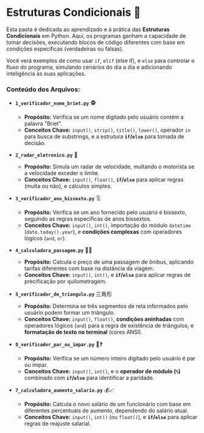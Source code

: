# Estruturas Condicionais 🚦 

Esta pasta é dedicada ao aprendizado e à prática das **Estruturas Condicionais** em Python. Aqui, os programas ganham a capacidade de tomar decisões, executando blocos de código diferentes com base em condições específicas (verdadeiras ou falsas).

Você verá exemplos de como usar `if`, `elif` (else if), e `else` para controlar o fluxo do programa, simulando cenários do dia a dia e adicionando inteligência às suas aplicações.

### Conteúdo dos Arquivos:

* **`1_verificador_nome_briet.py`** 🕵️
    * **Propósito:** Verifica se um nome digitado pelo usuário contém a palavra "Briet".
    * **Conceitos Chave:** `input()`, `strip()`, `title()`, `lower()`, operador `in` para busca de substrings, e a estrutura **`if`/`else`** para tomada de decisão.

* **`2_radar_eletronico.py`** 🚓
    * **Propósito:** Simula um radar de velocidade, multando o motorista se a velocidade exceder o limite.
    * **Conceitos Chave:** `input()`, `float()`, **`if`/`else`** para aplicar regras (multa ou não), e cálculos simples.

* **`3_verificador_ano_bissexto.py`** 🗓️
    * **Propósito:** Verifica se um ano fornecido pelo usuário é bissexto, seguindo as regras específicas de anos bissextos.
    * **Conceitos Chave:** `input()`, `int()`, importação do módulo `datetime` (`date.today().year`), e **condições complexas** com operadores lógicos (`and`, `or`).

* **`4_calculadora_passagem.py`** 🚌💸
    * **Propósito:** Calcula o preço de uma passagem de ônibus, aplicando tarifas diferentes com base na distância da viagem.
    * **Conceitos Chave:** `input()`, `int()`, e **`if`/`else`** para aplicar regras de precificação por quilometragem.

* **`5_verificador_de_triangulo.py`** 三角形
    * **Propósito:** Determina se três segmentos de reta informados pelo usuário podem formar um triângulo.
    * **Conceitos Chave:** `input()`, `float()`, **condições aninhadas** com operadores lógicos (`and`) para a regra de existência de triângulos, e **formatação de texto no terminal** (cores ANSI).

* **`8_verificador_par_ou_impar.py`** 🔢❓
    * **Propósito:** Verifica se um número inteiro digitado pelo usuário é par ou ímpar.
    * **Conceitos Chave:** `input()`, `int()`, e o **operador de módulo (`%`)** combinado com **`if`/`else`** para identificar a paridade.

* **`7_calculadora_aumento_salario.py`** 💰📈
    * **Propósito:** Calcula o novo salário de um funcionário com base em diferentes percentuais de aumento, dependendo do salário atual.
    * **Conceitos Chave:** `input()`, `int()` (ou `float()`), e **`if`/`else`** para aplicar regras de reajuste salarial.
